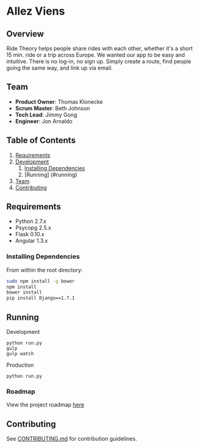 # Allez Viens

## Overview
Ride Theory helps people share rides with each other, whether it's a short 15 min. ride or a trip across Europe.  We wanted our app to be easy and intuitive.  There is no log-in, no sign up.  Simply create a route, find people going the same way, and link up via email.  

## Team

  - __Product Owner__: Thomas Klonecke
  - __Scrum Master__: Beth Johnson
  - __Tech Lead__: Jimmy Gong
  - __Engineer__: Jon Arnaldo

## Table of Contents

1. [Requirements](#requirements)
1. [Development](#development)
    1. [Installing Dependencies](#installing-dependencies)
    2. [Running] (#running)
1. [Team](#team)
1. [Contributing](#contributing)

## Requirements

- Python 2.7.x
- Psycopg 2.5.x
- Flask 0.10.x
- Angular 1.3.x

### Installing Dependencies

From within the root directory:

```sh
sudo npm install -g bower
npm install
bower install
pip install Django==1.7.1
```

## Running
Development
```
python run.py
gulp 
gulp watch
```
Production
```
python run.py
```

### Roadmap

View the project roadmap [here](LINK_TO_PROJECT_ISSUES)


## Contributing

See [CONTRIBUTING.md](CONTRIBUTING.md) for contribution guidelines.
